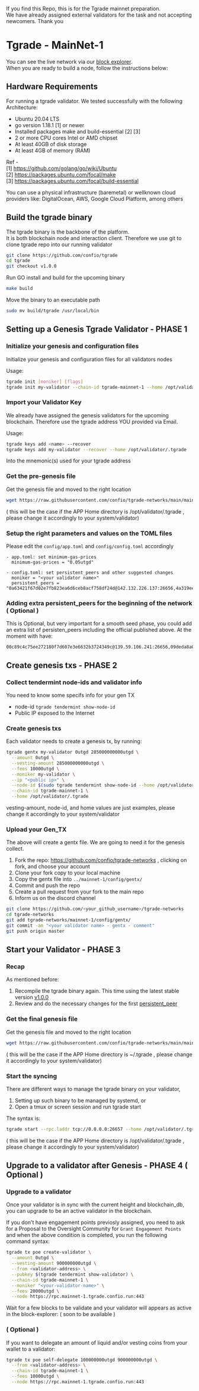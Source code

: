 If you find this Repo, this is for the Tgrade mainnet preparation. \
We have already assigned external validators for the task and not accepting newcomers. Thank you

# Tgrade - MainNet-1

You can see the live network via our [block explorer](). \
When you are ready to build a node, follow the instructions below:

## Hardware Requirements
For running a tgrade validator. We tested successfully with the following Architecture:

- Ubuntu 20.04 LTS
- go version 1.18.1 [1] or newer
- Installed packages make and build-essential [2] [3]
- 2 or more CPU cores Intel or AMD chipset
- At least 40GB of disk storage
- At least 4GB of memory (RAM)

Ref - \
[1] https://github.com/golang/go/wiki/Ubuntu \
[2] https://packages.ubuntu.com/focal/make \
[3] https://packages.ubuntu.com/focal/build-essential

You can use a physical infrastructure (baremetal) or wellknown cloud providers like: DigitalOcean, AWS, Google Cloud Platform, among others

## Build the tgrade binary
The tgrade binary is the backbone of the platform. \
It is both blockchain node and interaction client. Therefore we use git to clone tgrade repo into our running validator
```bash
git clone https://github.com/confio/tgrade
cd tgrade
git checkout v1.0.0
```

Run GO install and build for the upcoming binary
```bash
make build
```

Move the binary to an executable path
```bash
sudo mv build/tgrade /usr/local/bin
```

## Setting up a Genesis Tgrade Validator - PHASE 1

### Initialize your genesis and configuration files
Initialize your genesis and configuration files for all validators nodes

Usage:
```bash
tgrade init [moniker] [flags]
tgrade init my-validator --chain-id tgrade-mainnet-1 --home /opt/validator/.tgrade
```

### Import your Validator Key
We already have assigned the genesis validators for the upcoming blockchain. Therefore use the tgrade address YOU provided via Email.

Usage:
```bash
tgrade keys add <name> --recover
tgrade keys add my-validator --recover --home /opt/validator/.tgrade
```

Into the mnemonic(s) used for your tgrade address

### Get the pre-genesis file
Get the genesis file and moved to the right location
```bash
wget https://raw.githubusercontent.com/confio/tgrade-networks/main/mainnet-1/config/pre-genesis.json -O ~/opt/validator/.tgrade/config/genesis.json
```
( this will be the case if the APP Home directory is /opt/validator/.tgrade , please change it accordingly to your system/validator)

### Setup the right parameters and values on the TOML files
Please edit the `config/app.toml` and `config/config.toml` accordingly

```
- app.toml: set minimum-gas-prices
  minimum-gas-prices = "0.05utgd"

- config.toml: set persistent_peers and other suggested changes
  moniker = "<your validator name>"
  persistent_peers = "0a63421f67d02e7fb823ea6d6ceb8acf758df24d@142.132.226.137:26656,4a319eead699418e974e8eed47c2de6332c3f825@167.235.255.9:26656,6918efd409684d64694cac485dbcc27dfeea4f38@49.12.240.203:26656"
```

### Adding extra persistent_peers for the beginning of the network ( Optional )
This is Optional, but very important for a smooth seed phase, you could add an extra list of persisten_peers including the official published above.
At the moment with have:
```
00c89c4c75ee272180f7d607e3e6632b3724349c@139.59.106.241:26656,09deda8a085c0513df276484b7505d698f49aeab@162.55.133.237:26656,0ecff7b4ca77fc15aa6f4736b0a237a2e87e8e5b@104.248.203.84:26656,2602fe3ebdca818024b2764d2d531d956f49a9b3@18.119.139.116:26656,2df762919720bca5f46042f77148de73c06049d8@161.97.147.148:26656,2fd4c9c027f29f99636f2434c8fd151d22a22787@88.99.243.241:26656,30bf9c7f134039526e33dc982d9a49584efc332e@104.149.139.170:26656,32e439375102eddb4ee44bffa0ae7765fec2a7a9@142.132.151.35:26656,33ed5ffc8ae453f07e2e14f6ae6a53f8c90fc03f@168.119.89.31:26656,355032c24928789a58fcfe1c403fc6965c3f35ce@199.115.119.232:26656,37c217073b9161180999ea89c38fc31c354bac0b@89.58.45.83:26656,3aee9fd460b687a5622b6c2e3c5067eb221f8f8d@5.9.88.252:26656,4bd4fb232f83c32ea58d68e9a2ec6eb4c643f4bd@164.92.121.127:26656,54c7802af1a32ba9f15a0c95e792cfb344af05d9@20.223.155.236:26656,55627c14b5419a7cf942711d35dbd4d9efe5d048@65.21.199.148:26656,5c189bb73ae43a6fee13794d5833f131c227985c@35.182.104.45:26656,5e5fa8724e0b4061849a1c0733226250c80830ff@13.57.222.49:26656,6270fd07c1deec6da08f0e88bc14b0dead35700b@62.171.137.163:26656,71f3af6f19afb33e2728bc2f26babc2e7cf01bd9@146.19.24.163:26656,7383b50b4db8634be6a94fdb033e58e250d0745d@161.35.124.144:26656,783b62e8782c2102fc379a6f42c4a7aeed0c7175@54.197.151.167:26656,7bb53cdbc6dba7f23219ba3166db86ad184bfd7d@54.212.93.102:26656,825d6a7d2d3a41006d18a292aa593a30e6f632ba@45.56.117.254:26656,845bfae805eafd35ac18b774c5a085dac7922d94@146.59.81.204:26656,96f19f78beaa02b0b4c490a22c393568e8677bf7@78.47.88.58:26656,9b0a22a0303de39d1fc5e3acb4af46a8c30d139f@185.182.187.80:26656,a261b544ec5486d0c9af618e0a7f9d54e75d6148@195.201.197.168:26656,a51fee7392e189083cf6d741ec6ea0abf83d20c3@213.239.204.104:26656,a74ad2288a872a0f9848d6ec6af44014660cc93b@5.161.134.184:26656,a97207e8546552c457485953ccc0596c5292f9d3@167.99.24.122:26656,ae4cfb8e52f4f3d6e08557506c85c2984367d23e@173.212.229.120:26656,b138159552389dc9f34b6c96539668a109c4444e@185.182.186.192:26656,b1c83b39f6903b5c35ca0f3b5c87adb0e9119d39@168.119.15.254:26656,b5f8e7d87b9a2d74e61d40c6fdd935bef06a825f@54.199.171.19:26656,b5ff1acf52a3e4cda6bf54651a897aa503453120@65.108.199.26:26656,beeb51ffc526857b8a3c2d977b83bcae04109491@80.64.208.105:26656,bf4314963280c0ccbf6f986a72a2f1adf5e1806d@144.76.19.103:26656,c5107e3b96601b8aff750562961e096221f8bc40@3.137.136.10:26656,c5d22968ef0e9203e5593010ae3169d6cb10d1d0@185.70.199.181:26656,c6f42abd5556cc60261b3e10a8251f7d15190995@185.144.99.245:26656,c9c1e9eb5310feb85f950858ab71a5939e2d8bac@3.133.191.108:26656,cee665be41690b73de47d32958c0e658e501c87b@38.242.255.189:26656,d56533cfe069904c32d59ae3eb432c9ec30ac389@54.37.7.123:26656,d6aba72517bb6772719940caf761f7b4e8118d0a@64.227.180.154:26656,d6d66f22234378a3e5d4f7e7667d4327448d16e1@137.184.88.231:26656,e42988cd52104af871a9bb394e072a32cbb556e2@203.238.191.195:26656,e47fc19a517fe835acaf789518271409cd2497b3@88.198.77.173:26656,e5109b67d91a1a3f1c9c5272182bc39ed1847305@54.169.85.109:26656,ef183b92e7fd406838d397849c21110feeb59fb5@193.187.129.243:26656,f9bb321e7edc1225e4e9b42e48712c0f011e569b@202.55.85.82:26656,fa453528a13f6d96667ec1da76744c7a29845afa@136.243.105.182:26656
```

## Create genesis txs - PHASE 2

### Collect tendermint node-ids and validator info
You need to know some specifs info for your gen TX
* node-id    ```tgrade tendermint show-node-id```
* Public IP exposed to the Internet

### Create genesis txs
Each validator needs to create a genesis tx, by running:
```bash
tgrade gentx my-validator 0utgd 285000000000utgd \
  --amount 0utgd \
  --vesting-amount 285000000000utgd \
  --fees 10000utgd \
  --moniker my-validator \
  --ip "<public ip>" \
  --node-id $(sudo tgrade tendermint show-node-id --home /opt/validator/.tgrade) \
  --chain-id tgrade-mainnet-1 \
  --home /opt/validator/.tgrade
```
vesting-amount, node-id, and home values are just examples, please change it accordingly to your system/validator

### Upload your Gen_TX
The above will create a gentx file. We are going to need it for the genesis collect.
1. Fork the repo: https://github.com/confio/tgrade-networks , clicking on fork, and choose your account
2. Clone your fork copy to your local machine
3. Copy the gentx file into `../mainnet-1/config/gentx/`
4. Commit and push the repo
5. Create a pull request from your fork to the main repo
6. Inform us on the discord channel

```bash
git clone https://github.com/<your_github_username>/tgrade-networks
cd tgrade-networks
git add tgrade-networks/mainnet-1/config/gentx/
git commit -am "<your validator name> - gentx - comment"
git push origin master
```

## Start your Validator - PHASE 3

### Recap
As mentioned before:
1. Recompile the tgrade binary again. This time using the latest stable version [v1.0.0](#build-the-tgrade-binary)
2. Review and do the necessary changes for the first [persistent_peer](#setup-the-right-parameters-and-values-on-the-toml-files)

### Get the final genesis file

Get the genesis file and moved to the right location
```bash
wget https://raw.githubusercontent.com/confio/tgrade-networks/main/mainnet-1/config/genesis.json -O ~/.tgrade/config/genesis.json
```
( this will be the case if the APP Home directory is ~/.tgrade , please change it accordingly to your system/validator)

### Start the syncing
There are different ways to manage the tgrade binary on your validator,
1. Setting up such binary to be managed by systemd, or
2. Open a tmux or screen session and run tgrade start

The syntax is:
```bash
tgrade start --rpc.laddr tcp://0.0.0.0:26657 --home /opt/validator/.tgrade
```
( this will be the case if the APP Home directory is /opt/validator/.tgrade , please change it accordingly to your system/validator)

## Upgrade to a validator after Genesis - PHASE 4 ( Optional )

### Upgrade to a validator
Once your validator is in sync with the current height and blockchain_db, you can upgrade to be an active validator in the blockchain.

If you don't have engagement points previosly assigned, you need to ask for a Proposal to the Oversight Community for `Grant Engagement Points` \
and when the above condition is completed, you run the following command syntax:
```bash
tgrade tx poe create-validator \
  --amount 0utgd \
  --vesting-amount 900000000utgd \
  --from <validator-address> \
  --pubkey $(tgrade tendermint show-validator) \
  --chain-id tgrade-mainnet-1 \
  --moniker "<your-validator-name>" \
  --fees 20000utgd \
  --node https://rpc.mainnet-1.tgrade.confio.run:443
```

Wait for a few blocks to be validate and your validator will appears as active in the block-explorer:
( soon to be available )

### ( Optional )
If you want to delegate an amount of liquid and/or vesting coins from your wallet to a validator:
```bash
tgrade tx poe self-delegate 100000000utgd 900000000utgd \
  --from <validator-address> \
  --chain-id tgrade-mainnet-1 \
  --fees 10000utgd \
  --node https://rpc.mainnet-1.tgrade.confio.run:443


